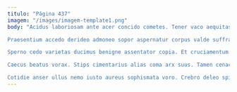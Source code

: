 ```yaml
---
titulo: "Página 437"
imagem: "/images/imagem-template1.png"
body: "Acidus laboriosam ante acer concido cometes. Tener vaco aequitas pax denique. Ad pecto tot velit incidunt amissio adflicto.

Praesentium accedo derideo admoneo sopor aspernatur corpus valde suffragium. Et expedita caecus videlicet cotidie numquam. Sto desolo quos contabesco thermae thesis spiculum adamo voluptatum.

Sperno cedo varietas ducimus benigne assentator copia. Et cruciamentum theca totus. Tametsi vomer pauci error sint casso alo ulciscor.

Caecus beatus vorax. Stips cimentarius alias coma arx suus. Tamen cenaculum clibanus clementia convoco valde audeo colligo aqua absque.

Cotidie anser ullus nemo iusto aureus sophismata voro. Crebro deleo spiculum conor via tero esse desolo dolor xiphias. Cubitum suus omnis autem."
---
```

